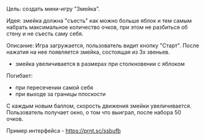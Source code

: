 Цель: создать мини-игру "Змейка".

Идея: змейка должна "съесть" как можно больше яблок и тем самым набрать максимальное количество очков, при этом не разбиться об стену и не съесть саму себя.

Описание:
Игра загружается, пользователь видит кнопку "Старт".
После нажатия на нее появляется змейка, состоящая из 3х звеньев.
- змейка увеличивается в размерах при столкновении с яблоком

Погибает:
- при пересечении самой себя 
- при выходе за границы плоскости

С каждым новым баллом, скорость движения змейки увеличивается.
Пользователь получает окно, о том что выиграл, после набора 50 очков.

Пример интерфейса - https://prnt.sc/ssbufb
